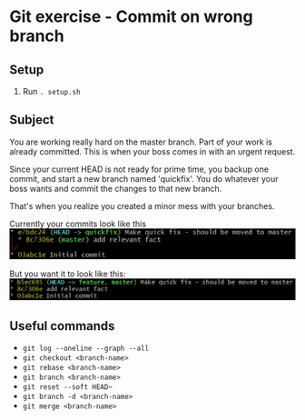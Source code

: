# Git exercise - Commit on wrong branch

## Setup
1. Run `. setup.sh`

## Subject
You are working really hard on the master branch. Part of your work is already committed. This is when your boss comes in with an urgent request.

Since your current HEAD is not ready for prime time, you backup one commit, and start a new branch named 'quickfix'. You do whatever your boss wants and commit the changes to that new branch.

That's when you realize you created a minor mess with your branches.

Currently your commits look like this
![Starting Tree](images/starting.jpg)

But you want it to look like this:
![Ending Tree](images/ending.jpg)

## Useful commands

-   `git log --oneline --graph --all`
-   `git checkout <branch-name>`
-   `git rebase <branch-name>`
-   `git branch <branch-name>`
-   `git reset --soft HEAD~`
-   `git branch -d <branch-name>`
-   `git merge <branch-name>`